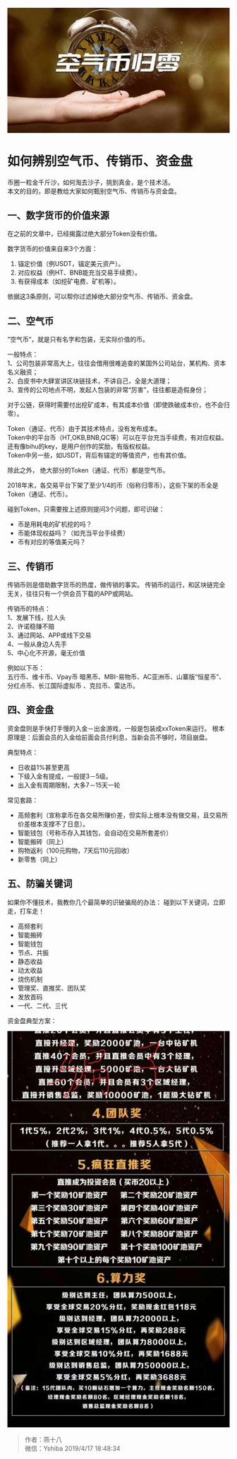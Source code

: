 ![](./img/air.jpg)
# 如何辨别空气币、传销币、资金盘

币圈一粒金千斤沙，如何淘去沙子，挑到真金，是个技术活。  
本文的目的，即是教给大家如何甄别空气币、传销币与资金盘。

## 一、数字货币的价值来源
在之前的文章中，已经揭露过绝大部分Token没有价值。

数字货币的价值来自来3个方面：
1. 锚定价值（例USDT，锚定美元资产）。  
2. 对应权益（例HT、BNB能充当交易手续费）。  
3. 有获得成本（如挖矿电费、矿机等）。  

依据这3条原则，可以帮你过滤掉绝大部分空气币、传销币、资金盘。

## 二、空气币
”空气币“，就是只有名字和包装，无实际价值的币。

一般特点：  
1、公司包装非常高大上，往往会借用很难追查的某国外公司站台，某机构、资本名义融资；  
2、白皮书中大肆宣讲区块链技术，不讲自己，全是大道理；  
3、宣传的公司地点不明，发起人包装的非常“厉害”，往往都是造假身份；  

对于公链，获得时需要付出挖矿成本，有其成本价值（即使跌破成本价，也不会归零）。

Token（通证、代币）由于其技术特点，没有发布成本。  
Token中的平台币（HT,OKB,BNB,QC等）可以在平台充当手续费，有对应权益。  
还有像bihu的key，是用户创作的奖励，有版权权益。  
Token中另一些，如USDT，背后有锚定的等值资产，也有其价值。  

除此之外， 绝大部分的Token（通证、代币）都是空气币。

2018年末，各交易平台下架了至少1/4的币（俗称归零币），这些下架的币全是Token（通证、代币）。

碰到Token，只需要按上述原则提问3个问题，即可识破：
+ 币是用耗电的矿机挖的吗？
+ 币能体现权益吗？（如充当平台手续费）
+ 币有对应的等值美元吗？

## 三、传销币
传销币则是借助数字货币的热度，做传销的事实。
传销币的运行，和区块链完全无关，往往只有一个供会员下载的APP或网站。

传销币的特点：  
1、发展下线，拉人头  
2、许诺稳赚不赔  
3、通过网站、APP或线下交易  
4、一般从身边人先手  
5、中心化不开源，毫无价值  

例如以下币：  
五行币、维卡币、Vpay币
暗黑币、MBI-易物币、AC亚洲币、山寨版“恒星币”、分红点币、长江国际虚拟币
、克拉币、雷达币。

## 四、资金盘
资金盘则是手快打手慢的入金－出金游戏，一般是包装成xxToken来运行。
根本原理是：后面会员的入金给前面会员付利息，当新会员不够时，项目崩盘。

典型特点：
+ 日收益1%甚至更高
+ 下级入金有提成，一般提3－5级。
+ 出入金有周期限制，大多7－15天一轮
 
常见套路：
+ 高频套利（宣称拿币在各交易所赚价差，但实际上根本没有做交易，且交易所价差根本支撑不了日息）。
+ 智能钱包（号称币存入其钱包，会自动在交易所套差价）
+ 智能搬砖（同上）
+ 购物返利（100元购物，7天后110元回收）
+ 新零售（同上）

## 五、防骗关键词
如果你不懂技术，我教你几个最简单的识破骗局的办法：
碰到以下关键词，立即走，打车走！

+ 高频套利
+ 智能搬砖
+ 智能钱包
+ 节点、共振
+ 静态收益
+ 动太收益
+ 烧伤机制
+ 管理奖、直推奖、团队奖
+ 发放首码
+ 一代、二代、三代

资金盘典型方案：

![](./img/scam2.jpg)

> 作者：燕十八  
> 微信：Yshiba
> 2019/4/17 18:48:34 